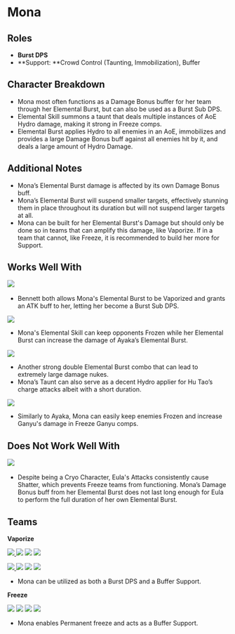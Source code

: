 # Mona

## **Roles**

* **Burst DPS**
* **Support: **Crowd Control (Taunting, Immobilization), Buffer

## **Character Breakdown**

* Mona most often functions as a Damage Bonus buffer for her team through her Elemental Burst, but can also be used as a Burst Sub DPS.
* Elemental Skill summons a taunt that deals multiple instances of AoE Hydro damage, making it strong in Freeze comps.
* Elemental Burst applies Hydro to all enemies in an AoE, immobilizes and provides a large Damage Bonus buff against all enemies hit by it, and deals a large amount of Hydro Damage.

## **Additional Notes**

* Mona’s Elemental Burst damage is affected by its own Damage Bonus buff.
* Mona’s Elemental Burst will suspend smaller targets, effectively stunning them in place throughout its duration but will not suspend larger targets at all.
* Mona can be built for her Elemental Burst's Damage but should only be done so in teams that can amplify this damage, like Vaporize. If in a team that cannot, like Freeze, it is recommended to build her more for Support.

## **Works Well With**

 [![](../.gitbook/assets/ui_avataricon_bennett.png)](https://genshinteambuilds.gitbook.io/teams/characters/pyro/bennett)​

* Bennett both allows Mona's Elemental Burst to be Vaporized and grants an ATK buff to her, letting her become a Burst Sub DPS. 

 [![](../.gitbook/assets/ui_avataricon_ayaka.png)](https://genshinteambuilds.gitbook.io/teams/characters/cryo/ayaka)

* Mona's Elemental Skill can keep opponents Frozen while her Elemental Burst can increase the damage of Ayaka’s Elemental Burst.

 [![](../.gitbook/assets/ui_avataricon_hutao.png)](https://genshinteambuilds.gitbook.io/teams/characters/pyro/hu-tao)

* Another strong double Elemental Burst combo that can lead to extremely large damage nukes.
* Mona’s Taunt can also serve as a decent Hydro applier for Hu Tao’s charge attacks albeit with a short duration.

 [![](../.gitbook/assets/ui_avataricon_ganyu.png)](https://genshinteambuilds.gitbook.io/teams/characters/cryo/ganyu)

* Similarly to Ayaka, Mona can easily keep enemies Frozen and increase Ganyu's damage in Freeze Ganyu comps.

## **Does Not Work Well With**

 [![](../.gitbook/assets/ui_avataricon_eula.png)](https://genshinteambuilds.gitbook.io/teams/characters/cryo/eula) ​​​

* Despite being a Cryo Character, Eula's Attacks consistently cause Shatter, which prevents Freeze teams from functioning. Mona’s Damage Bonus buff from her Elemental Burst does not last long enough for Eula to perform the full duration of her own Elemental Burst.

## **Teams**

**Vaporize**

[![](../.gitbook/assets/ui_avataricon_mona.png) ​](https://genshinteambuilds.gitbook.io/teams/characters/hydro/mona)[![](../.gitbook/assets/ui_avataricon_bennetti.png)](https://genshinteambuilds.gitbook.io/teams/characters/pyro/bennett) [![](../.gitbook/assets/ui_avataricon_sucrose.png)](https://genshinteambuilds.gitbook.io/teams/characters/anemo/sucrose) ​[![](../.gitbook/assets/ui_avataricon_xiangling.png)](https://genshinteambuilds.gitbook.io/teams/characters/pyro/xiangling)

[![](../.gitbook/assets/ui_avataricon_mona.png) ​](https://genshinteambuilds.gitbook.io/teams/characters/hydro/mona)[![](../.gitbook/assets/ui_avataricon_bennetti.png)](https://genshinteambuilds.gitbook.io/teams/characters/pyro/bennett) [![](../.gitbook/assets/ui_avataricon_kazuha.png)](https://genshinteambuilds.gitbook.io/teams/characters/anemo/kazuha) [![](../.gitbook/assets/ui_avataricon_hutao.png)](https://genshinteambuilds.gitbook.io/teams/characters/pyro/hu-tao)​

* Mona can be utilized as both a Burst DPS and a Buffer Support.

**Freeze**

[![](../.gitbook/assets/ui_avataricon_mona.png)](https://genshinteambuilds.gitbook.io/teams/characters/hydro/mona) ![](../.gitbook/assets/ui_avataricon_ayaka.png) ![](../.gitbook/assets/ui_avataricon_venti.png) ![](../.gitbook/assets/ui_avataricon_diona.png)

* Mona enables Permanent freeze and acts as a Buffer Support.

